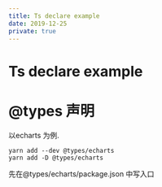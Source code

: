 ```yaml
---
title: Ts declare example
date: 2019-12-25
private: true
---
```

# Ts declare example

# @types 声明
以echarts 为例. 

    yarn add --dev @types/echarts
    yarn add -D @types/echarts

先在@types/echarts/package.json 中写入口

